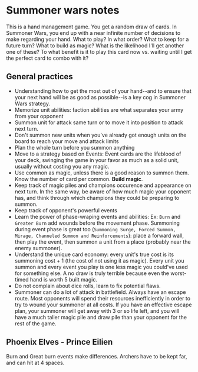 # Summoner wars notes

This is a hand management game. You get a random draw of cards. In Summoner Wars, you end up with a near infinite number of decisions to make regarding your hand. What to play? In what order? What to keep for a future turn? What to build as magic? What is the likelihood I'll get another one of these? To what benefit is it to play this card now vs. waiting until I get the perfect card to combo with it?

## General practices

*  Understanding how to get the most out of your hand--and to ensure that your next hand will be as good as possible--is a key cog in Summoner Wars strategy.
* Memorize unit abilities: faction abilities are what separates your army from your opponent
* Summon unit for attack same turn or to move it into position to attack next turn.
* Don't summon new units when you've already got enough units on the board to reach your move and attack limits
* Plan the whole turn before you summon anything
* Move to a strategy based on Events: Event cards are the lifeblood of your deck, swinging the game in your favor as much as a solid unit, usually without costing you any magic.
* Use common as magic, unless there is a good reason to summon them. Know the number of card per common. **Build magic**.
* Keep track of magic piles and champions occurence and appearance on next turn. In the same way, be aware of how much magic your opponent has, and think through which champions they could be preparing to summon.
* Keep track of opponent's powerful events
* Learn the power of phase-wraping events and abilities: Ex: `Burn` and `Greater Burn` add wounds before the movement phase. Summoning during event phase is great too (`Summoning Surge, Forced Summon, Mirage, Channeled Summon and Reinforcements`): place a forward wall, then play the event, then summon a unit from a place (probably near the enemy summoner).
* Understand the unique card economy: every unit's true cost is its summoning cost + 1 (the cost of not using it as magic). Every unit you summon and every event you play is one less magic you could've used for something else. A no draw is truly terrible because even the worst-timed hand is worth 5 built magic.
* Do not complain about dice rolls, learn to fix potential flaws.
* Summoner can do a lot of attack in battlefield. Always have an escape route. Most opponents will spend their resources inefficiently in order to try to wound your summoner at all costs. If you have an effective escape plan, your summoner will get away with 3 or so life left, and you will have a much taller magic pile and draw pile than your opponent for the rest of the game. 

## Phoenix Elves - Prince Eilien

Burn and Great burn events make differences.
Archers have to be kept far, and can hit at 4 spaces. 



